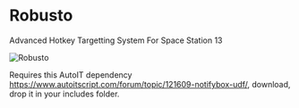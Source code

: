 # Robusto
Advanced Hotkey Targetting System For Space Station 13

![Robusto](https://i.imgur.com/ugZ4wqn.png)

Requires this AutoIT dependency https://www.autoitscript.com/forum/topic/121609-notifybox-udf/, download, drop it in your includes folder.
